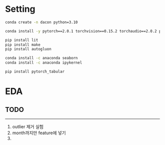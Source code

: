 # Setting
```sh
conda create -n dacon python=3.10

conda install -y pytorch==2.0.1 torchvision==0.15.2 torchaudio==2.0.2 pytorch-cuda=11.7 -c pytorch -c nvidia

pip install lit
pip install make
pip install autogluon

conda install -c anaconda seaborn
conda install -c anaconda ipykernel

pip install pytorch_tabular

```

# EDA

## TODO

---

1. outlier 제거 실험
2. month까지만 feature에 넣기
3. 